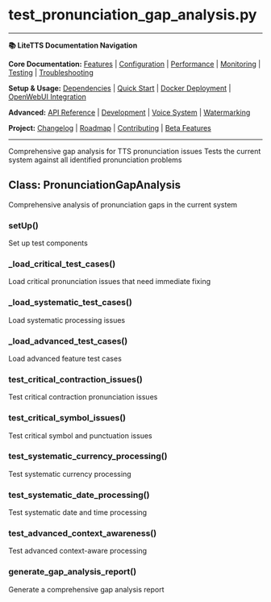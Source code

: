 # test_pronunciation_gap_analysis.py

---
**📚 LiteTTS Documentation Navigation**

**Core Documentation:** [Features](../../../../../../FEATURES.md) | [Configuration](../../../../../../CONFIGURATION.md) | [Performance](../../../../../../PERFORMANCE.md) | [Monitoring](../../../../../../MONITORING.md) | [Testing](../../../../../../TESTING.md) | [Troubleshooting](../../../../../../TROUBLESHOOTING.md)

**Setup & Usage:** [Dependencies](../../../../../../DEPENDENCIES.md) | [Quick Start](../../../../../../usage/QUICK_START_COMMANDS.md) | [Docker Deployment](../../../../../../usage/DOCKER-DEPLOYMENT.md) | [OpenWebUI Integration](../../../../../../usage/OPENWEBUI-INTEGRATION.md)

**Advanced:** [API Reference](../../../../../API_REFERENCE.md) | [Development](../../../../../../development/README.md) | [Voice System](../../../../../../voices/README.md) | [Watermarking](../../../../../../WATERMARKING.md)

**Project:** [Changelog](../../../../../../CHANGELOG.md) | [Roadmap](../../../../../../ROADMAP.md) | [Contributing](../../../../../../CONTRIBUTIONS.md) | [Beta Features](../../../../../../BETA_FEATURES.md)

---


Comprehensive gap analysis for TTS pronunciation issues
Tests the current system against all identified pronunciation problems


## Class: PronunciationGapAnalysis

Comprehensive analysis of pronunciation gaps in the current system

### setUp()

Set up test components

### _load_critical_test_cases()

Load critical pronunciation issues that need immediate fixing

### _load_systematic_test_cases()

Load systematic processing issues

### _load_advanced_test_cases()

Load advanced feature test cases

### test_critical_contraction_issues()

Test critical contraction pronunciation issues

### test_critical_symbol_issues()

Test critical symbol and punctuation issues

### test_systematic_currency_processing()

Test systematic currency processing

### test_systematic_date_processing()

Test systematic date and time processing

### test_advanced_context_awareness()

Test advanced context-aware processing

### generate_gap_analysis_report()

Generate a comprehensive gap analysis report

